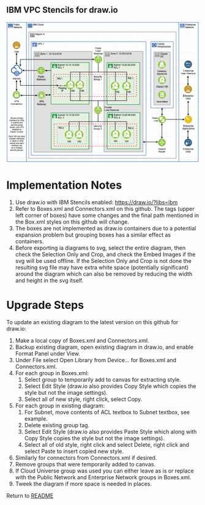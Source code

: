## IBM VPC Stencils for draw.io

![VPCExperience](/images/ibm_vpc_architecture_drawio.png)

# Implementation Notes

1. Use draw.io with IBM Stencils enabled:  https://draw.io/?libs=ibm
2. Refer to Boxes.xml and Connectors.xml on this github. The tags (upper left corner of boxes) have some changes and the final path mentioned in the Box.xml styles on this github will change.
3. The boxes are not implemented as draw.io containers due to a potential expansion problem but grouping boxes has a similar effect as containers. 
4. Before exporting ia diagrams to svg, select the entire diagram, then check the Selection Only and Crop, and check the Embed Images if the svg will be used offline.  If the Selection Only and Crop is not done the resulting svg file may have extra white space (potentially significant) around the diagram which can also be removed by reducing the width and height in the svg itself.


# Upgrade Steps

To update an existing diagram to the latest version on this github for draw.io:
1. Make a local copy of Boxes.xml and Connectors.xml. 
2. Backup existing diagram, open existing diagram in draw.io, and enable Format Panel under View.
3. Under File select Open Library from Device... for Boxes.xml and Connectors.xml.
4. For each group in Boxes.xml: 
    1. Select group to temporarily add to canvas for extracting style.
    2. Select Edit Style (draw.io also provides Copy Style which copies the style but not the image settings).
    3. Select all of new style, right click, select Copy.
5. For each group in existing diagram: 
    1. For Subnet, move contents of ACL textbox to Subnet textbox, see example.
    2. Delete existing group tag.
    3. Select Edit Style (draw.io also provides Paste Style which along with Copy Style copies the style but not the image settings).
    4. Select all of old style, right click and select Delete, right click and select Paste to insert copied new style.
6. Similarly for connectors from Connectors.xml if desired.
7. Remove groups that were temporarily added to canvas.
8. If Cloud Universe group was used you can either leave as is or replace with the Public Network and Enterprise Network groups in Boxes.xml.
9. Tweek the diagram if more space is needed in places.

Return to [README](/README.md)
